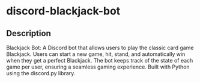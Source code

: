 # discord-blackjack-bot
## Description
Blackjack Bot: A Discord bot that allows users to play the classic card game Blackjack. Users can start a new game, hit, stand, and automatically win when they get a perfect Blackjack. The bot keeps track of the state of each game per user, ensuring a seamless gaming experience. Built with Python using the discord.py library.

